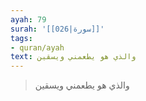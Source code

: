 ```yaml
---
ayah: 79
surah: '[[026|سورة]]'
tags:
- quran/ayah
text: والذي هو يطعمني ويسقين
---
```

> والذي هو يطعمني ويسقين
